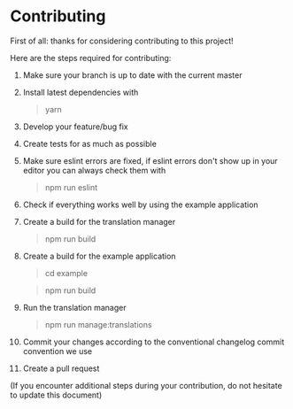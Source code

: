 # Contributing

First of all: thanks for considering contributing to this project!

Here are the steps required for contributing:

1.  Make sure your branch is up to date with the current master
2.  Install latest dependencies with

    > yarn

3.  Develop your feature/bug fix
4.  Create tests for as much as possible
5.  Make sure eslint errors are fixed, if eslint errors don't show up in your editor you can always check them with

    > npm run eslint

6.  Check if everything works well by using the example application
7.  Create a build for the translation manager
    > npm run build
8.  Create a build for the example application
    > cd example


    > npm run build

3.  Run the translation manager

    > npm run manage:translations

4.  Commit your changes according to the conventional changelog commit convention we use
5.  Create a pull request

(If you encounter additional steps during your contribution, do not hesitate to update this document)
